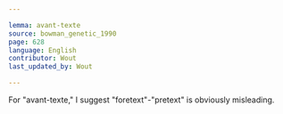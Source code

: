 ```yaml
---

lemma: avant-texte
source: bowman_genetic_1990
page: 628
language: English
contributor: Wout
last_updated_by: Wout

---
```


For "avant-texte," I suggest "foretext"-"pretext" is obviously misleading.
